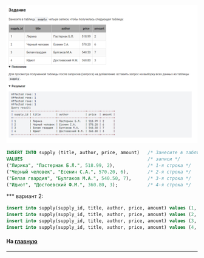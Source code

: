 

<img src="../art/1.5.2.task.png" alt="solution" >

```sql
INSERT INTO supply (title, author, price, amount)   /* Занесите в таблицу supply (именя столбцов) */
VALUES                                              /* записи */
("Лирика", "Пастернак Б.Л.", 518.99, 2),            /* 1-я строка */
("Черный человек", "Есенин С.А.", 570.20, 6),       /* 2-я строка */
("Белая гвардия", "Булгаков М.А.", 540.50, 7),      /* 3-я строка */
("Идиот", "Достоевский Ф.М.", 360.80, 3);           /* 4-я строка */
```
*** вариант 2:

```sql
insert into supply(supply_id, title, author, price, amount) values (1, 'Лирика', 'Пастернак Б.Л.', 518.99, 2);
insert into supply(supply_id, title, author, price, amount) values (2, 'Черный человек', 'Есенин С.А.', 570.20, 6);
insert into supply(supply_id, title, author, price, amount) values (3, 'Белая гвардия', 'Булгаков М.А.', 540.50, 7);
insert into supply(supply_id, title, author, price, amount) values (4, 'Идиот', 'Достоевский Ф.М.', 360.80, 3);
```

#### На [главную](https://github.com/BEPb/stepik_sql#readme)

---


